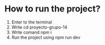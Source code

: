 # How to run the project?
1. Enter to the terminal
2. Write cd proyecto-grupo-14
3. Write comand npm i
4. Run the project using npm run dev
